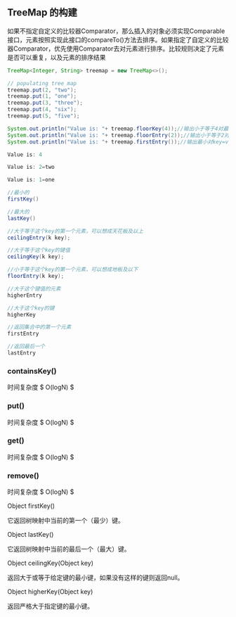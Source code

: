 ## TreeMap 的构建



如果不指定自定义的比较器Comparator，那么插入的对象必须实现Comparable接口，元素按照实现此接口的compareTo()方法去排序。如果指定了自定义的比较器Comparator，优先使用Comparator去对元素进行排序。比较规则决定了元素是否可以重复，以及元素的排序结果

```java
TreeMap<Integer, String> treemap = new TreeMap<>();

// populating tree map
treemap.put(2, "two");
treemap.put(1, "one");
treemap.put(3, "three");
treemap.put(4, "six");
treemap.put(5, "five");

System.out.println("Value is: "+ treemap.floorKey(4));//输出小于等于4对最大对key
System.out.println("Value is: "+ treemap.floorEntry(2));//输出小于等于2对最大key=value
System.out.println("Value is: "+ treemap.firstEntry());//输出最小对key=value

Value is: 4

Value is: 2=two

Value is: 1=one
```





```java
//最小的
firstKey()

//最大的
lastKey()

//大于等于这个key的第一个元素，可以想成天花板及以上
ceilingEntry(k key);

//大于等于这个key的键值
ceilingKey(k key);

//小于等于这个key的第一个元素，可以想成地板及以下
floorEntry(k key);

//大于这个键值的元素
higherEntry

//大于这个key的键
higherKey

//返回集合中的第一个元素
firstEntry

//返回最后一个
lastEntry
```



### containsKey()

时间复杂度 $ O(logN) $

### put()

时间复杂度 $ O(logN) $

### get()

时间复杂度 $ O(logN) $

### remove()

时间复杂度 $ O(logN) $

Object firstKey()

它返回树映射中当前的第一个（最少）键。

Object lastKey()

它返回树映射中当前的最后一个（最大）键。

Object ceilingKey(Object key)

返回大于或等于给定键的最小键，如果没有这样的键则返回null。

Object higherKey(Object key)

返回严格大于指定键的最小键。